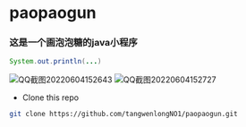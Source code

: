 # paopaogun
### 这是一个画泡泡糖的java小程序
```java
System.out.println(...)
```
![QQ截图20220604152643](https://user-images.githubusercontent.com/106858241/171989533-cc1bd8c7-f1d9-46e5-b11b-e532a70d0e13.jpg)
![QQ截图20220604152727](https://user-images.githubusercontent.com/106858241/171989544-f7445a4b-5282-4412-8bb1-4b4b325b8715.jpg)
* Clone this repo

```bash
git clone https://github.com/tangwenlongNO1/paopaogun.git
```
